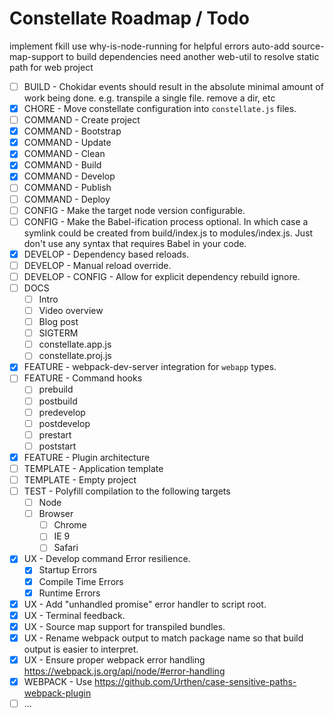 # Constellate Roadmap / Todo

implement fkill
use why-is-node-running for helpful errors
auto-add source-map-support to build dependencies
need another web-util to resolve static path for web project

 - [ ] BUILD - Chokidar events should result in the absolute minimal amount of work being done. e.g. transpile a single file. remove a dir, etc
 - [X] CHORE - Move constellate configuration into `constellate.js` files.
 - [ ] COMMAND - Create project
 - [X] COMMAND - Bootstrap
 - [X] COMMAND - Update
 - [X] COMMAND - Clean
 - [X] COMMAND - Build
 - [X] COMMAND - Develop
 - [ ] COMMAND - Publish
 - [ ] COMMAND - Deploy
 - [ ] CONFIG - Make the target node version configurable.
 - [ ] CONFIG - Make the Babel-ification process optional. In which case a symlink could be created from build/index.js to modules/index.js.  Just don't use any syntax that requires Babel in your code.
 - [X] DEVELOP - Dependency based reloads.
 - [ ] DEVELOP - Manual reload override.
 - [ ] DEVELOP - CONFIG - Allow for explicit dependency rebuild ignore.
 - [ ] DOCS
   - [ ] Intro
   - [ ] Video overview
   - [ ] Blog post
   - [ ] SIGTERM
   - [ ] constellate.app.js
   - [ ] constellate.proj.js
 - [X] FEATURE - webpack-dev-server integration for `webapp` types.
 - [ ] FEATURE - Command hooks
   - [ ] prebuild
   - [ ] postbuild
   - [ ] predevelop
   - [ ] postdevelop
   - [ ] prestart
   - [ ] poststart
 - [X] FEATURE - Plugin architecture
 - [ ] TEMPLATE - Application template
 - [ ] TEMPLATE - Empty project
 - [ ] TEST - Polyfill compilation to the following targets
    - [ ] Node
    - [ ] Browser
       - [ ] Chrome
       - [ ] IE 9
       - [ ] Safari
 - [X] UX - Develop command Error resilience.
   - [X] Startup Errors
   - [X] Compile Time Errors
   - [X] Runtime Errors
 - [X] UX - Add "unhandled promise" error handler to script root.
 - [X] UX - Terminal feedback.
 - [X] UX - Source map support for transpiled bundles.
 - [X] UX - Rename webpack output to match package name so that build output is easier to interpret.
 - [X] UX - Ensure proper webpack error handling https://webpack.js.org/api/node/#error-handling
 - [X] WEBPACK - Use https://github.com/Urthen/case-sensitive-paths-webpack-plugin
 - [ ] ...
